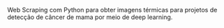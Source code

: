 Web Scraping com Python para obter imagens térmicas para projetos de detecção de câncer de mama por meio de deep learning.
